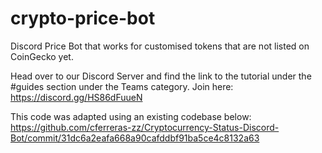 # crypto-price-bot
Discord Price Bot that works for customised tokens that are not listed on CoinGecko yet.

Head over to our Discord Server and find the link to the tutorial under the #guides section under the Teams category.
Join here: https://discord.gg/HS86dFuueN

This code was adapted using an existing codebase below:
https://github.com/cferreras-zz/Cryptocurrency-Status-Discord-Bot/commit/31dc6a2eafa668a90cafddbf91ba5ce4c8132a63
